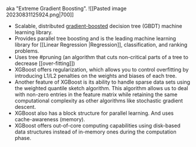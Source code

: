 aka "Extreme Gradient Boosting".
![[Pasted image 20230831125924.png|700]]
- Scalable, distributed [gradient-boosted](https://en.wikipedia.org/wiki/Gradient_boosting) decision tree (GBDT) machine learning library.
- Provides parallel tree boosting and is the leading machine learning library for [[Linear Regression |Regression]], classification, and ranking problems.
- Uses tree #pruning (an algorithm that cuts non-critical parts of a tree to decrease [[over-fitting]])
- XGBoost offers regularization, which allows you to control overfitting by introducing L1/L2 penalties on the weights and biases of each tree.
- Another feature of XGBoost is its ability to handle sparse data sets using the weighted quantile sketch algorithm. This algorithm allows us to deal with non-zero entries in the feature matrix while retaining the same computational complexity as other algorithms like stochastic gradient descent.
- XGBoost also has a block structure for parallel learning. And uses cache-awareness (memory).
- XGBoost offers out-of-core computing capabilities using disk-based data structures instead of in-memory ones during the computation phase.